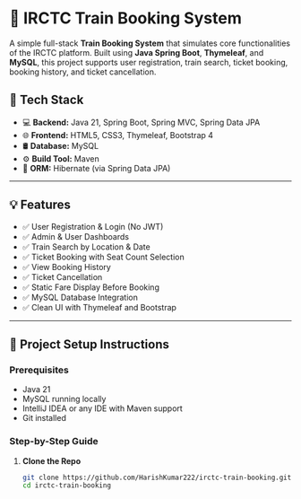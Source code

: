 # 🚆 IRCTC Train Booking System

A simple full-stack **Train Booking System** that simulates core functionalities of the IRCTC platform. Built using **Java Spring Boot**, **Thymeleaf**, and **MySQL**, this project supports user registration, train search, ticket booking, booking history, and ticket cancellation.

## 📌 Tech Stack

- 💻 **Backend:** Java 21, Spring Boot, Spring MVC, Spring Data JPA
- 🌐 **Frontend:** HTML5, CSS3, Thymeleaf, Bootstrap 4
- 🛢️ **Database:** MySQL
- ⚙️ **Build Tool:** Maven
- 💾 **ORM:** Hibernate (via Spring Data JPA)

---

## 💡 Features

- ✅ User Registration & Login (No JWT)
- ✅ Admin & User Dashboards
- ✅ Train Search by Location & Date
- ✅ Ticket Booking with Seat Count Selection
- ✅ View Booking History
- ✅ Ticket Cancellation
- ✅ Static Fare Display Before Booking
- ✅ MySQL Database Integration
- ✅ Clean UI with Thymeleaf and Bootstrap

---

## 🔧 Project Setup Instructions

### Prerequisites

- Java 21
- MySQL running locally
- IntelliJ IDEA or any IDE with Maven support
- Git installed

### Step-by-Step Guide

1. **Clone the Repo**
   ```bash
   git clone https://github.com/HarishKumar222/irctc-train-booking.git
   cd irctc-train-booking
